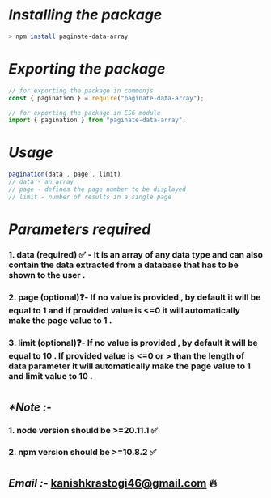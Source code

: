 # _Installing the package_
```bash
> npm install paginate-data-array
```

# _Exporting the package_
```js
// for exporting the package in commonjs
const { pagination } = require("paginate-data-array");

// for exporting the package in ES6 module
import { pagination } from "paginate-data-array";
```

# _Usage_
```js
pagination(data , page , limit)
// data - an array
// page - defines the page number to be displayed
// limit - number of results in a single page
```

# _Parameters required_

### __1. data (required) ✅ -__ It is an array of any data type and can also contain the data extracted from a database that has to be shown to the user .

### __2. page (optional)❓-__ If no value is provided , by default it will be equal to 1 and if provided value is <=0 it will automatically make the page value to 1 .

### __3. limit (optional)❓-__ If no value is provided , by default it will be equal to 10 . If provided value is <=0 or > than the length of data parameter it will automatically make the page value to 1 and limit value to 10 .
# 


## _*Note :-_
### 1. node version should be >=20.11.1 ✅
### 2. npm version should be >=10.8.2 ✅

#  

## _Email :-_ kanishkrastogi46@gmail.com 🔥
